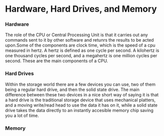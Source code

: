 # Hardware, Hard Drives, and Memory


### Hardware
The role of the CPU or Central Processing Unit is that it carries out any commands sent to it by other software and retunrs the results to be acted upon.Some of the components are clock time, which is the speed of a cpu measured in hertz. A hertz is defined as one cycle per second. A kilohertz is one thousand cycles per second, and a megahertz is one million cycles per second. These are the main components of a CPU.

### Hard Drives
Within the storage world there are a few devices you can use, two of them being a regular hard drive, and then the solid state drive. The main difference between these two devices in a nice short way of saying it is that a hard drive is the traditional storage device that uses mechanical platters, and a moving write/read head to use the data it has on it, while a solid state drive takes the data directly to an instantly accesible memory chip saving you a lot of time. 

### Memory
